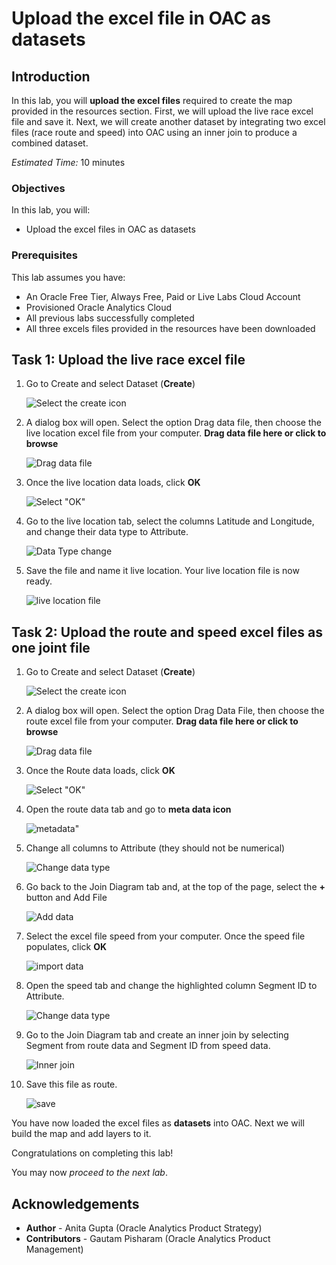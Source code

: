 # Upload the excel file in OAC as datasets

## Introduction

In this lab, you will **upload the excel files** required to create the map provided in the resources section. First, we will upload the live race excel file and save it. Next, we will create another dataset by integrating two excel files (race route and speed) into OAC using an inner join to produce a combined dataset.

_Estimated Time:_ 10 minutes

### Objectives

In this lab, you will:

- Upload the excel files in OAC as datasets

### Prerequisites

This lab assumes you have:

- An Oracle Free Tier, Always Free, Paid or Live Labs Cloud Account
- Provisioned Oracle Analytics Cloud
- All previous labs successfully completed
- All three excels files provided in the resources have been downloaded

## Task 1: Upload the live race excel file

1. Go to Create and select Dataset (**Create**)

    ![Select the create icon](./images/1%20Create%20Dataset.jpg)

2. A dialog box will open. Select the option Drag data file, then choose the live location excel file from your computer. **Drag data file here or click to browse**

    ![Drag data file](./images/2.%20Drag%20Data%20set%20.jpg)

3. Once the live location data loads, click **OK**

    ![Select "OK"](./images/3%20Upload%20Click%20OK.jpg)

4. Go to the live location tab, select the columns Latitude and Longitude, and change their data type to Attribute.

    ![Data Type change](./images/4%20Change%20Data%20Type%20to%20Attribute.jpg)

5. Save the file and name it live location. Your live location file is now ready.

    ![live location file](./images/5%20Save%20the%20file.jpg)

## Task 2: Upload the route and speed excel files as one joint file

1. Go to Create and select Dataset (**Create**)

    ![Select the create icon](./images/1%20Create%20Dataset.jpg)

2. A dialog box will open. Select the option Drag Data File, then choose the route excel file from your computer. **Drag data file here or click to browse**

    ![Drag data file](./images/2.%20Drag%20Data%20set%20.jpg)

3. Once the Route data loads, click **OK**

    ![Select "OK"](./images/2%20Upload%20joint%20excel%20file/3%20Select%20the%20route%20data%20set%20and%20name%20it%20route.png)

4. Open the route data tab and go to **meta data icon**

    ![metadata"](./images/2%20Upload%20joint%20excel%20file/4%20Select%20the%20route%20and%20go%20to%20meta%20data.png)

5. Change all columns to Attribute (they should not be numerical)

    ![Change data type](./images/2%20Upload%20joint%20excel%20file/5%20Select%20all%20the%20highlighted%20columns%20and%20change%20the%20property%20to%20Attribute%20from%20numeric.gif)

6. Go back to the Join Diagram tab and, at the top of the page, select the **+** button and Add File

    ![Add data](./images/2%20Upload%20joint%20excel%20file/6%20Go%20back%20to%20join%20diagram%20tab%20and%20add%20File%20.jpg)

7. Select the excel file speed from your computer. Once the speed file populates, click **OK**

    ![import data](./images/2%20Upload%20joint%20excel%20file/7%20Add%20speed%20file%20and%20click%20ok.png)

8. Open the speed tab and change the highlighted column Segment ID to Attribute.

    ![Change data type](./images/2%20Upload%20joint%20excel%20file/8%20Speed%20Tab%20and%20change%20the%20data%20type.jpg)

9. Go to the Join Diagram tab and create an inner join by selecting Segment from route data and Segment ID from speed data.

    ![Inner join](./images/2%20Upload%20joint%20excel%20file/9%20Inner%20Join.gif)

10. Save this file as route.

    ![save](./images/2%20Upload%20joint%20excel%20file/10%20Save%20the%20file.jpg)

You have now loaded the excel files as **datasets** into OAC.
Next we will build the map and add layers to it.

Congratulations on completing this lab!

You may now *proceed to the next lab*.

## **Acknowledgements**

- **Author** - Anita Gupta (Oracle Analytics Product Strategy)
- **Contributors** - Gautam Pisharam (Oracle Analytics Product Management)